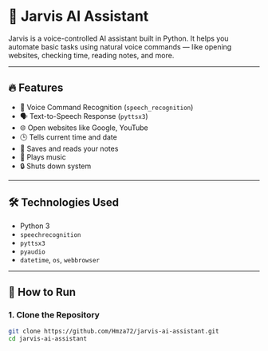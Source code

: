 # 🤖 Jarvis AI Assistant

Jarvis is a voice-controlled AI assistant built in Python. It helps you automate basic tasks using natural voice commands — like opening websites, checking time, reading notes, and more.

---

## 🔥 Features

- 🎤 Voice Command Recognition (`speech_recognition`)
- 🗣️ Text-to-Speech Response (`pyttsx3`)
- 🌐 Open websites like Google, YouTube
- 🕒 Tells current time and date
- 📝 Saves and reads your notes
- 🎵 Plays music
- 🔒 Shuts down system

---

## 🛠️ Technologies Used

- Python 3
- `speechrecognition`
- `pyttsx3`
- `pyaudio`
- `datetime`, `os`, `webbrowser`

---

## 📂 How to Run

### 1. Clone the Repository

```bash
git clone https://github.com/Hmza72/jarvis-ai-assistant.git
cd jarvis-ai-assistant
